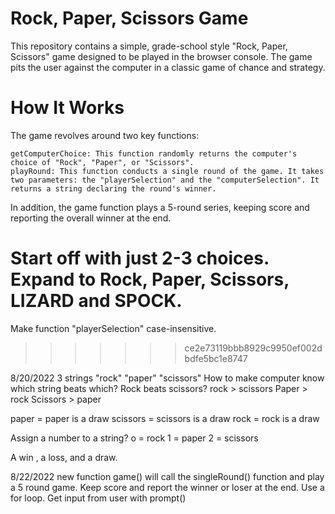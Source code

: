 # Rock, Paper, Scissors Game

This repository contains a simple, grade-school style "Rock, Paper, Scissors" game designed to be played in the browser console. The game pits the user against the computer in a classic game of chance and strategy.

# How It Works

The game revolves around two key functions:

    getComputerChoice: This function randomly returns the computer's choice of "Rock", "Paper", or "Scissors".
    playRound: This function conducts a single round of the game. It takes two parameters: the "playerSelection" and the "computerSelection". It returns a string declaring the round's winner.

In addition, the game function plays a 5-round series, keeping score and reporting the overall winner at the end.

# Start off with just 2-3 choices. Expand to Rock, Paper, Scissors, LIZARD and SPOCK.

Make function "playerSelection" case-insensitive.

> > > > > > > ce2e73119bbb8929c9950ef002dbdfe5bc1e8747

8/20/2022
3 strings "rock" "paper" "scissors"
How to make computer know which string beats which?
Rock beats scissors? rock > scissors
Paper > rock
Scissors > paper

paper = paper is a draw
scissors = scissors is a draw
rock = rock is a draw

Assign a number to a string?
o = rock
1 = paper
2 = scissors

A win , a loss, and a draw.

8/22/2022
new function game() will call the singleRound() function and play a 5 round game. Keep score and report the winner or loser at the end. Use a for loop. Get input from user with prompt()
